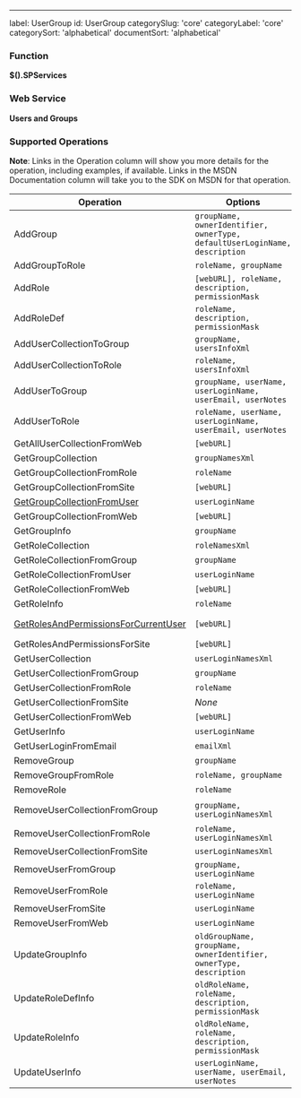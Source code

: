 ---
label: UserGroup
id: UserGroup
categorySlug: 'core'
categoryLabel: 'core'
categorySort: 'alphabetical'
documentSort: 'alphabetical'

### Function

**$().SPServices**

### Web Service

**Users and Groups**

### Supported Operations

**Note**: Links in the Operation column will show you more details for the operation, including examples, if available. Links in the MSDN Documentation column will take you to the SDK on MSDN for that operation.

| Operation | Options | MSDN Documentation | Introduced |
| --------- | ------- | ------------------ | ---------- |
| AddGroup | `groupName, ownerIdentifier, ownerType, defaultUserLoginName, description` | [UserGroup.AddGroup Method](http://msdn.microsoft.com/en-us/library/ms774470.aspx) | [0.2.10](http://spservices.codeplex.com/Release/ProjectReleases.aspx?ReleaseId=32949) |
| AddGroupToRole | `roleName, groupName` | [UserGroup.AddGroupToRole Method](http://msdn.microsoft.com/en-us/library/ms772540.aspx) | [0.2.10](http://spservices.codeplex.com/Release/ProjectReleases.aspx?ReleaseId=32949) |
| AddRole | `[webURL], roleName, description, permissionMask` | [UserGroup.AddRole Method](http://msdn.microsoft.com/en-us/library/ms772714.aspx) | [0.2.1](http://spservices.codeplex.com/Release/ProjectReleases.aspx?ReleaseId=32949) |
| AddRoleDef | `roleName, description, permissionMask` | [UserGroup.AddRoleDef Method](http://msdn.microsoft.com/en-us/library/ms774640(v=office.12).aspx) | [0.6.0](http://spservices.codeplex.com/releases/view/55660) |
| AddUserCollectionToGroup | `groupName, usersInfoXml` | [UserGroup.AddUserCollectionToGroup Method](http://msdn.microsoft.com/en-us/library/ms774538(v=office.12).aspx) | [0.6.0](http://spservices.codeplex.com/releases/view/55660) |
| AddUserCollectionToRole | `roleName, usersInfoXml` | [UserGroup.AddUserCollectionToRole Method](http://msdn.microsoft.com/en-us/library/ms772619(v=office.12).aspx) | [0.6.0](http://spservices.codeplex.com/releases/view/55660) |
| AddUserToGroup | `groupName, userName, userLoginName, userEmail, userNotes` | [UserGroup.AddUserToGroup Method](http://msdn.microsoft.com/en-us/library/ms772683(v=office.12).aspx) | [0.5.7](http://spservices.codeplex.com/releases/view/47136) |
| AddUserToRole | `roleName, userName, userLoginName, userEmail, userNotes` | [UserGroup.AddUserToRole Method](http://msdn.microsoft.com/en-us/library/ms774883(v=office.12).aspx) | [0.5.7](http://spservices.codeplex.com/releases/view/47136) |
| GetAllUserCollectionFromWeb | `[webURL]` | [UserGroup.GetAllUserCollectionFromWeb Method](http://msdn.microsoft.com/en-us/library/ms772661.aspx) | [0.2.10](http://spservices.codeplex.com/Release/ProjectReleases.aspx?ReleaseId=32949) |
| GetGroupCollection | `groupNamesXml` | [UserGroup.GetGroupCollection Method](http://msdn.microsoft.com/en-us/library/ms774837.aspx) | [0.2.10](http://spservices.codeplex.com/Release/ProjectReleases.aspx?ReleaseId=32949) |
| GetGroupCollectionFromRole | `roleName` | [UserGroup.GetGroupCollectionFromRole Method](http://msdn.microsoft.com/en-us/library/ms774597.aspx) | [0.2.10](http://spservices.codeplex.com/Release/ProjectReleases.aspx?ReleaseId=32949) |
| GetGroupCollectionFromSite | `[webURL]` | [UserGroup.GetGroupCollectionFromSite Method](http://msdn.microsoft.com/en-us/library/ms774594.aspx) | [0.2.10](http://spservices.codeplex.com/Release/ProjectReleases.aspx?ReleaseId=32949) |
| [GetGroupCollectionFromUser](/docs/core/api/UserGroup-GetGroupCollectionFromUser.md) | `userLoginName` | [UserGroup.GetGroupCollectionFromUser Method](http://msdn.microsoft.com/en-us/library/ms772552.aspx) | [0.2.10](http://spservices.codeplex.com/Release/ProjectReleases.aspx?ReleaseId=32949) |
| GetGroupCollectionFromWeb | `[webURL]` | [UserGroup.GetGroupCollectionFromWeb Method](http://msdn.microsoft.com/en-us/library/ms774815.aspx) | [0.2.10](http://spservices.codeplex.com/Release/ProjectReleases.aspx?ReleaseId=32949) |
| GetGroupInfo | `groupName` | [UserGroup.GetGroupInfo Method](http://msdn.microsoft.com/en-us/library/ms774799.aspx) | [0.2.10](http://spservices.codeplex.com/Release/ProjectReleases.aspx?ReleaseId=32949) |
| GetRoleCollection | `roleNamesXml` | [UserGroup.GetRoleCollection Method](http://msdn.microsoft.com/en-us/library/ms774593.aspx) | [0.2.10](http://spservices.codeplex.com/Release/ProjectReleases.aspx?ReleaseId=32949) |
| GetRoleCollectionFromGroup | `groupName` | [UserGroup.GetRoleCollectionFromGroup Method](http://msdn.microsoft.com/en-us/library/ms773817(v=office.12)) | [0.2.10](http://spservices.codeplex.com/Release/ProjectReleases.aspx?ReleaseId=32949) |
| GetRoleCollectionFromUser | `userLoginName` | [UserGroup.GetRoleCollectionFromUser Method](http://msdn.microsoft.com/en-us/library/ms772680.aspx) | [0.2.10](http://spservices.codeplex.com/Release/ProjectReleases.aspx?ReleaseId=32949) |
| GetRoleCollectionFromWeb | `[webURL]` | [UserGroup.GetRoleCollectionFromWeb Method](http://msdn.microsoft.com/en-us/library/ms772673.aspx) | [0.2.10](http://spservices.codeplex.com/Release/ProjectReleases.aspx?ReleaseId=32949) |
| GetRoleInfo | `roleName` | [UserGroup.GetRoleInfo Method](http://msdn.microsoft.com/en-us/library/ms774830.aspx) | [0.2.10](http://spservices.codeplex.com/Release/ProjectReleases.aspx?ReleaseId=32949) |
| [GetRolesAndPermissionsForCurrentUser](/docs/core/api/UserGroup-GetRolesAndPermissionsForCurrentUser.md) | `[webURL]` | [UserGroup.GetRolesAndPermissionsForCurrentUser Method](http://msdn.microsoft.com/en-us/library/ms774677.aspx) | [0.2.10](http://spservices.codeplex.com/Release/ProjectReleases.aspx?ReleaseId=32949) |
| GetRolesAndPermissionsForSite | `[webURL]` | [UserGroup.GetRolesAndPermissionsForSite Method](http://msdn.microsoft.com/en-us/library/ms774632.aspx) | [0.2.10](http://spservices.codeplex.com/Release/ProjectReleases.aspx?ReleaseId=32949) |
| GetUserCollection | `userLoginNamesXml` | [UserGroup.GetUserCollection Method](http://msdn.microsoft.com/en-us/library/ms774455.aspx) | [0.2.10](http://spservices.codeplex.com/Release/ProjectReleases.aspx?ReleaseId=32949) |
| GetUserCollectionFromGroup | `groupName` | [UserGroup.GetUserCollectionFromGroup Method](http://msdn.microsoft.com/en-us/library/ms772554.aspx) | [0.2.10](http://spservices.codeplex.com/Release/ProjectReleases.aspx?ReleaseId=32949) |
| GetUserCollectionFromRole | `roleName` | [UserGroup.GetUserCollectionFromRole Method](http://msdn.microsoft.com/en-us/library/ms772672.aspx) | [0.2.10](http://spservices.codeplex.com/Release/ProjectReleases.aspx?ReleaseId=32949) |
| GetUserCollectionFromSite | _None_ | [UserGroup.GetUserCollectionFromSite Method](http://msdn.microsoft.com/en-us/library/ms772702.aspx) | [0.2.10](http://spservices.codeplex.com/Release/ProjectReleases.aspx?ReleaseId=32949) |
| GetUserCollectionFromWeb | `[webURL]` | [UserGroup.GetUserCollectionFromWeb Method](http://msdn.microsoft.com/en-us/library/ms774581.aspx) | [0.2.10](http://spservices.codeplex.com/Release/ProjectReleases.aspx?ReleaseId=32949) |
| GetUserInfo | `userLoginName` | [UserGroup.GetUserInfo Method](http://msdn.microsoft.com/en-us/library/ms774637.aspx) | [0.2.3](http://spservices.codeplex.com/Release/ProjectReleases.aspx?ReleaseId=31744) |
| GetUserLoginFromEmail | `emailXml` | [UserGroup.GetUserLoginFromEmail Method](http://msdn.microsoft.com/en-us/library/ms774890.aspx) | [0.2.10](http://spservices.codeplex.com/Release/ProjectReleases.aspx?ReleaseId=32949) |
| RemoveGroup | `groupName` | [UserGroup.RemoveGroup Method](http://msdn.microsoft.com/en-us/library/ms774635.aspx) | [0.2.10](http://spservices.codeplex.com/Release/ProjectReleases.aspx?ReleaseId=32949) |
| RemoveGroupFromRole | `roleName, groupName` | [UserGroup.RemoveGroupFromRole Method](http://msdn.microsoft.com/en-us/library/ms774728(v=office.12).aspx) | [0.6.0](http://spservices.codeplex.com/releases/view/55660) |
| RemoveRole | `roleName` | [Webs.RemoveRole Method](http://msdn.microsoft.com/en-us/library/ms774731(v=office.12).aspx) | [0.5.8](http://spservices.codeplex.com/releases/view/53275) |
| RemoveUserCollectionFromGroup | `groupName, userLoginNamesXml` | [UserGroup.RemoveUserCollectionFromGroup Method](http://msdn.microsoft.com/en-us/library/ms772658(v=office.12).aspx) | [0.6.0](http://spservices.codeplex.com/releases/view/55660) |
| RemoveUserCollectionFromRole | `roleName, userLoginNamesXml` | [UserGroup.RemoveUserCollectionFromRole Method](http://msdn.microsoft.com/en-us/library/ms772654(v=office.12).aspx) | [0.6.0](http://spservices.codeplex.com/releases/view/55660) |
| RemoveUserCollectionFromSite | `userLoginNamesXml` | [UserGroup.RemoveUserCollectionFromSite Method](http://msdn.microsoft.com/en-us/library/ms774433(v=office.12).aspx) | [0.6.0](http://spservices.codeplex.com/releases/view/55660) |
| RemoveUserFromGroup | `groupName, userLoginName` | [UserGroup.RemoveUserFromGroup Method](http://msdn.microsoft.com/en-us/library/ms774499(v=office.12).aspx) | [0.5.7](http://spservices.codeplex.com/releases/view/47136) |
| RemoveUserFromRole | `roleName, userLoginName` | [UserGroup.RemoveUserFromRole Method](http://msdn.microsoft.com/en-us/library/ms774892(v=office.12).aspx) | [0.6.0](http://spservices.codeplex.com/releases/view/55660) |
| RemoveUserFromSite | `userLoginName` | [UserGroup.RemoveUserFromSite Method](http://msdn.microsoft.com/en-us/library/ms772644(v=office.12).aspx) | [0.6.0](http://spservices.codeplex.com/releases/view/55660) |
| RemoveUserFromWeb | `userLoginName` | [UserGroup.RemoveUserFromWeb Method](http://msdn.microsoft.com/en-us/library/ms772548(v=office.12).aspx) | [0.6.0](http://spservices.codeplex.com/releases/view/55660) |
| UpdateGroupInfo | `oldGroupName, groupName, ownerIdentifier, ownerType, description` | [UserGroup.UpdateGroupInfo Method](http://msdn.microsoft.com/en-us/library/ms774703(v=office.12).aspx) | [0.6.0](http://spservices.codeplex.com/releases/view/55660) |
| UpdateRoleDefInfo | `oldRoleName, roleName, description, permissionMask` | [UserGroup.UpdateRoleDefInfo Method](http://msdn.microsoft.com/en-us/library/ms774466(v=office.12).aspx) | [0.6.0](http://spservices.codeplex.com/releases/view/55660) |
| UpdateRoleInfo | `oldRoleName, roleName, description, permissionMask` | [UserGroup.UpdateRoleInfo Method](http://msdn.microsoft.com/en-us/library/ms774452(v=office.12).aspx) | [0.6.0](http://spservices.codeplex.com/releases/view/55660) |
| UpdateUserInfo | `userLoginName, userName, userEmail, userNotes` | [UserGroup.UpdateUserInfo Method](http://msdn.microsoft.com/en-us/library/ms772614(v=office.12).aspx) | [0.6.0](http://spservices.codeplex.com/releases/view/55660) |
